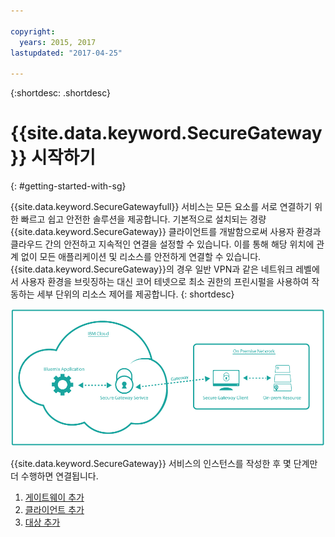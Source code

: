 ```yaml
---

copyright:
  years: 2015, 2017
lastupdated: "2017-04-25"

---
```

{:shortdesc: .shortdesc}

# {{site.data.keyword.SecureGateway}} 시작하기
{: #getting-started-with-sg}

{{site.data.keyword.SecureGatewayfull}} 서비스는 모든 요소를 서로 연결하기 위한 빠르고 쉽고 안전한 솔루션을 제공합니다. 기본적으로 설치되는 경량 {{site.data.keyword.SecureGateway}} 클라이언트를 개발함으로써 사용자 환경과 클라우드 간의 안전하고 지속적인 연결을 설정할 수 있습니다. 이를 통해 해당 위치에 관계 없이 모든 애플리케이션 및 리소스를 안전하게 연결할 수 있습니다. {{site.data.keyword.SecureGateway}}의 경우 일반 VPN과 같은 네트워크 레벨에서 사용자 환경을 브릿징하는 대신 코어 테넷으로 최소 권한의 프린시펄을 사용하여 작동하는 세부 단위의 리소스 제어를 제공합니다.
{: shortdesc}

![{{site.data.keyword.SecureGateway}} 아키텍처](./images/diagramSGW.png?raw=true "{{site.data.keyword.SecureGateway}} 아키텍처")

{{site.data.keyword.SecureGateway}} 서비스의 인스턴스를 작성한 후 몇 단계만 더 수행하면 연결됩니다.

1. [게이트웨이 추가](./securegateway_gateway.html)
2. [클라이언트 추가](./securegateway_client.html)
3. [대상 추가](./securegateway_destination.html)
